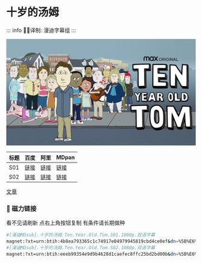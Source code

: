 # 十岁的汤姆

::: info
✍🏻译制: 漫迪字幕组
:::

![unnamed.jpg](unnamed.jpg)

| 标题 | 百度 | 阿里 | MDpan |
| --- | --- | --- | --- |
| S01 |[链接](https://pan.baidu.com/s/14BCjiebSOgGmI3-aeW-kMg?pwd=gx4d?pwd=gx4d) |[链接](https://www.aliyundrive.com/s/2dzSK1Pnr5X) |[链接](https://mdpan.tk/%E5%8D%81%E5%B2%81%E7%9A%84%E6%B1%A4%E5%A7%86) |
| S02 |[链接](https://pan.baidu.com/s/1SGguZP4AaCTcsCl50lZ8Ww?pwd=f5dq?pwd=f5dq) |[链接](https://www.aliyundrive.com/s/CUL7ukEf1d1) |[链接](https://pan.mdsub.top/zh-CN/%E5%8D%81%E5%B2%81%E7%9A%84%E6%B1%A4%E5%A7%86/Season%2002/) |

[文章](%E6%96%87%E7%AB%A0%20bad0b1c0e95c414983f4a4d45b50b00c.csv)

### 🧲 磁力链接

看不见请刷新 点右上角按钮复制 有条件请长期做种

```bash
#[漫迪MDsub].十岁的汤姆.Ten.Year.Old.Tom.S01.1080p.双语字幕
magnet:?xt=urn:btih:4b8ea793365c1c74917e04979945819cbd4ce0ef&dn=%5B%E6%BC%AB%E8%BF%AAMDsub%5D.%E5%8D%81%E5%B2%81%E7%9A%84%E6%B1%A4%E5%A7%86.Ten.Year.Old.Tom.S01.1080p.%E5%8F%8C%E8%AF%AD%E5%AD%97%E5%B9%95&tr=http%3A%2F%2Falltorrents.net%3A80%2Fbt%2Fannounce.php&tr=http%3A%2F%2Fbluebird-hd.org%2Fannounce.php&tr=http%3A%2F%2Fwww.thetradersden.org%2Fforums%2Ftracker%2Fannounce.php&tr=http%3A%2F%2Ftracker.trancetraffic.com%3A80%2Fannounce.php&tr=http%3A%2F%2Firrenhaus.dyndns.dk%3A80%2Fannounce.php&tr=http%3A%2F%2F1337.abcvg.info%3A80%2Fannounce&tr=http%3A%2F%2Fbt.beatrice-raws.org%3A80%2Fannounce&tr=http%3A%2F%2Fwww.tribalmixes.com%3A80%2Fannounce.php&tr=http%3A%2F%2Fwww.wareztorrent.com%3A80%2Fannounce
#[漫迪MDsub].十岁的汤姆.Ten.Year.Old.Tom.S02.1080p.双语字幕
magnet:?xt=urn:btih:eeeb99354e9d9b4628d1caefec8ffc25bd2bd00b&dn=%5B%E6%BC%AB%E8%BF%AAMDsub%5D.%E5%8D%81%E5%B2%81%E7%9A%84%E6%B1%A4%E5%A7%86.Ten.Year.Old.Tom.S02.1080p.%E5%8F%8C%E8%AF%AD%E5%AD%97%E5%B9%95&tr=http%3A%2F%2Falltorrents.net%3A80%2Fbt%2Fannounce.php&tr=http%3A%2F%2Fbluebird-hd.org%2Fannounce.php&tr=http%3A%2F%2Fwww.thetradersden.org%2Fforums%2Ftracker%2Fannounce.php&tr=http%3A%2F%2Ftracker.trancetraffic.com%3A80%2Fannounce.php&tr=http%3A%2F%2Firrenhaus.dyndns.dk%3A80%2Fannounce.php&tr=http%3A%2F%2F1337.abcvg.info%3A80%2Fannounce&tr=http%3A%2F%2Fbt.beatrice-raws.org%3A80%2Fannounce&tr=http%3A%2F%2Fwww.tribalmixes.com%3A80%2Fannounce.php&tr=http%3A%2F%2Fwww.wareztorrent.com%3A80%2Fannounce
```